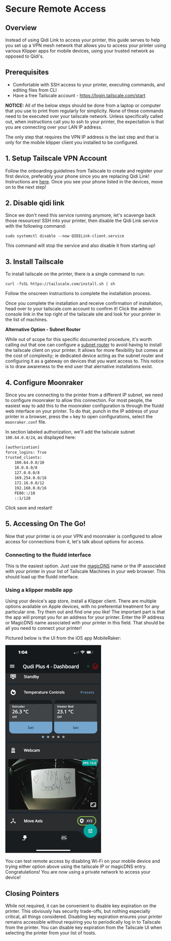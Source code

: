# Secure Remote Access

## Overview
Instead of using Qidi Link to access your printer, this guide serves to help you
set up a VPN mesh network that allows you to access your printer using various Klipper
apps for mobile devices, using your trusted network as opposed to Qidi's.

## Prerequisites
* Comfortable with SSH access to your printer, executing commands, and editing files from CLI
* Have a free Tailscale account - https://login.tailscale.com/start

**NOTICE:**
All of the below steps should be done from a laptop or computer that you use to print from regularly for simplicity. None of these commands need to be executed over your tailscale network. Unless specifically called out, when instructions call you to ssh to your printer, the expectation is that you are connecting over your LAN IP address.

The only step that requires the VPN IP address is the last step and that is only for the mobile klipper client you installed to be configured.

## 1. Setup Tailscale VPN Account
Follow the onboarding guidelines from Tailscale to create and register your first device, preferably your phone since you are replacing Qidi Link! Instructions are [here](https://tailscale.com/kb/1017/install). Once you see your phone listed in the devices, move on to the next step!

## 2. Disable qidi link
Since we don't need this service running anymore, let's scavenge back those resources! SSH into your printer, then disable the Qidi Link service with the following command:

```
sudo systemctl disable --now QIDILink-client.service
```

This command will stop the service and also disable it from starting up! 

## 3. Install Tailscale
 
To install tailscale on the printer, there is a single command to run:

```
curl -fsSL https://tailscale.com/install.sh | sh
```

Follow the onscreen instructions to complete the installation process.

Once you complete the installation and receive confirmation of installation, head over to your tailscale.com account to confirm it! Click the admin console link in the top right of the tailscale site and look for your printer in the list of machines. 

**Alternative Option - Subnet Router**

While out of scope for this specific documented procedure, it's worth calling out that one can configure a [subnet router](https://tailscale.com/kb/1019/subnets) to avoid having to install the tailscale client on your printer. It allows for more flexibility but comes at the cost of complexity; ie dedicated device acting as the subnet router and configuring it as a gateway on devices that you want access to. This notice is to draw awareness to the end user that alernative installations exist. 


## 4. Configure Moonraker 
Since you are connecting to the printer from a different IP subnet, we need to configure moonraker to allow this connection. For most people, the easiest way to add this to the moonraker configuration is through the fluidd web interface on your printer. To do that, punch in the IP address of your printer in a browser, press the `x` key to open configurations, select the `moonraker.conf` file. 

In section labeled authorization, we'll add the tailscale subnet `100.64.0.0/24`, as displayed here:

```
[authorization]
force_logins: True
trusted_clients:
    100.64.0.0/10
    10.0.0.0/8
    127.0.0.0/8
    169.254.0.0/16
    172.16.0.0/12
    192.168.0.0/16
    FE80::/10
    ::1/128
```

Click save and restart!

## 5. Accessing On The Go!
Now that your printer is on your VPN and moonraker is configured to allow access for connections from it, let's talk about options for access.

### Connecting to the fluidd interface
This is the easiest option. Just use the [magicDNS](https://tailscale.com/kb/1081/magicdns) name or the IP associated with your printer in your list of Tailscale Machines in your web browser. This should load up the fluidd interface.

### Using a klipper mobile app
Using your device's app store, install a Klipper client. There are multiple options available on Apple devices, with no preferential treatment for any particular one. Try them out and find one you like! The important part is that the app will prompt you for an address for your printer. Enter the IP address or MagicDNS name associated with your printer in this field. That should be all you need to connect your printer!

Pictured below is the UI from the iOS app MobileRaker:

![IMG_5422.PNG](./IMG_5422.PNG "Yay, Security!")

You can test remote access by disabling Wi-Fi on your mobile device and trying either option above using the tailscale IP or magicDNS entry. Congratulations! You are now using a private network to access your device!

## Closing Pointers
While not required, it can be convenient to disable key expiration on the printer. This obviously has security trade-offs, but nothing especially critical, all things considered. Disabling key expiration ensures your printer remains accessible without requiring you to periodically log in to Tailscale from the printer. You can disable key expiration from the Tailscale UI when selecting the printer from your list of hosts.
